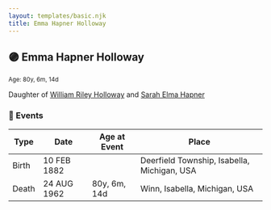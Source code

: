 ```yaml
---
layout: templates/basic.njk
title: Emma Hapner Holloway
---
```

## 🟣 Emma Hapner Holloway
<small>Age: 80y, 6m, 14d</small>

Daughter of [William Riley Holloway](/people/9/90949012) and [Sarah Elma Hapner](/people/2/20173654)

### 📆 Events

Type | Date | Age at Event | Place
------ | ------ | ------ | ------
Birth | 10 FEB 1882 |  | Deerfield Township, Isabella, Michigan, USA
Death | 24 AUG 1962 | 80y, 6m, 14d | Winn, Isabella, Michigan, USA
